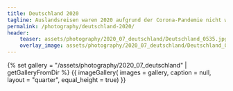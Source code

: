 ```yaml
---
title: Deutschland 2020
tagline: Auslandsreisen waren 2020 aufgrund der Corona-Pandemie nicht wirklich möglich, die ideale Zeit sich einmal das Heimatland intensiver anzuschauen.
permalink: /photography/deutschland-2020/
header:
    teaser: assets/photography/2020_07_deutschland/Deutschland_0535.jpg
    overlay_image: assets/photography/2020_07_deutschland/Deutschland_0697.jpg
---
```


{% set gallery = "/assets/photography/2020_07_deutschland" | getGalleryFromDir %}
{{ imageGallery(
    images = gallery,
    caption = null,
    layout = "quarter",
    equal_height = true) }}

